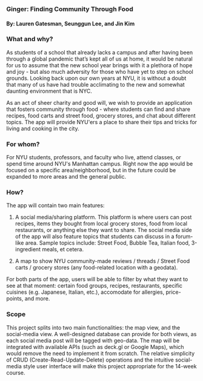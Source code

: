 ### Ginger: Finding Community Through Food
#### By: Lauren Gatesman, Seunggun Lee, and Jin Kim

### What and why?
As students of a school that already lacks a campus and after having been through a global pandemic that’s kept all of us at home, it would be natural for us to assume that the new school year brings with it a plethora of hope and joy - but also much adversity for those who have yet to step on school grounds. Looking back upon our own years at NYU, it is without a doubt that many of us have had trouble acclimating to the new and somewhat daunting environment that is NYC. 

As an act of sheer charity and good will, we wish to provide an application that fosters community through food -  where students can find and share recipes, food carts and street food, grocery stores, and chat about different topics. The app will provide NYU'ers a place to share their tips and tricks for living and cooking in the city.

### For whom?
For NYU students, professors, and faculty who live, attend classes, or spend time around NYU's Manhattan campus. Right now the app would be focused on a specific area/neighborhood, but in the future could be expanded to more areas and the general public. 

### How?
The app will contain two main features:

1. A social media/sharing platform. This platform is where users can post recipes, items they bought from local grocery stores, food from local restaurants, or anything else they want to share. The social media side of the app will also feature topics that students can discuss in a forum-like area. Sample topics include: Street Food, Bubble Tea, Italian food, 3-ingredient meals, et cetera. 

2. A map to show NYU community-made reviews / threads / Street Food carts / grocery stores (any food-related location with a geodata). 

For both parts of the app, users will be able to filter by what they want to see at that moment: certain food groups, recipes, restaurants, specific cuisines (e.g. Japanese, Italian, etc.), accomodate for allergies, price-points, and more. 

### Scope
This project splits into two main functionalities: the map view, and the social-media view.  A well-designed database can provide for both views, as each social media post will be tagged with geo-data. The map will be integrated with available APIs (such as deck.gl or Google Maps), which would remove the need to implement it from scratch. The relative simplicity of CRUD (Create-Read-Update-Delete) operations and the intuitive social-media style user interface will make this project appropriate for the 14-week course.
